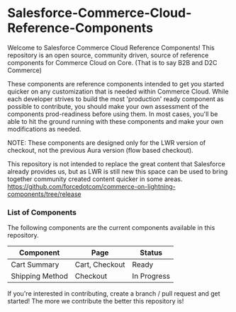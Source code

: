 # Salesforce-Commerce-Cloud-Reference-Components

Welcome to Salesforce Commerce Cloud Reference Components! 
This repository is an open source, community driven, source of reference components for Commerce Cloud on Core. (That is to say B2B and D2C Commerce)

These components are reference components intended to get you started quicker on any customization that is needed within Commerce Cloud. While each developer strives to build the most 'production' ready component as possible to contribute, you should make your own assessment of the components prod-readiness before using them. 
In most cases, you'll be able to hit the ground running with these components and make your own modifications as needed. 

NOTE: These components are designed only for the LWR version of checkout, not the previous Aura version (flow based checkout).

This repository is not intended to replace the great content that Salesforce already provides us, but as LWR is still new this space can be used to bring together community created content quicker in some areas. 
https://github.com/forcedotcom/commerce-on-lightning-components/tree/release

### List of Components
The following components are the current components available in this repository.

| Component  | Page | Status |
| ------------- | ------------- | ------------- |
| Cart Summary  | Cart, Checkout  | Ready |
| Shipping Method  | Checkout  | In Progress |


If you're interested in contributing, create a branch / pull request and get started! The more we contribute the better this repository is!

